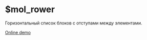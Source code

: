 # $mol_rower

Горизонтальный список блоков с отступами между элементами.

[Online demo](http://eigenmethod.github.io/mol/#demo=mol_rower_demo)
